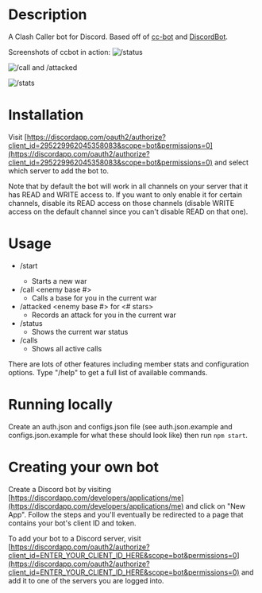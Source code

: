 # Description
A Clash Caller bot for Discord. Based off of <a href="https://github.com/butttons/cc-bot">cc-bot</a>
and <a href="https://github.com/chalda/DiscordBot">DiscordBot</a>.

Screenshots of ccbot in action:
![/status](http://i.imgur.com/Dfjy09V.png)

![/call and /attacked](http://i.imgur.com/oij2FMF.png)

![/stats](http://i.imgur.com/teYsCpe.png)

# Installation
Visit
[https://discordapp.com/oauth2/authorize?client_id=295229962045358083&scope=bot&permissions=0](https://discordapp.com/oauth2/authorize?client_id=295229962045358083&scope=bot&permissions=0) and select which
server to add the bot to.

Note that by default the bot will work in all channels on your server that it has READ and WRITE access to. If you want to only enable it for certain channels, disable its READ access on those channels (disable
WRITE access on the default channel since you can't disable READ on that one).

# Usage
* /start <war size> <enemy clan name>
  * Starts a new war  
* /call <enemy base #>
  * Calls a base for you in the current war  
* /attacked <enemy base #> for <# stars>
  * Records an attack for you in the current war  
* /status
  * Shows the current war status
* /calls
  * Shows all active calls

There are lots of other features including member stats and configuration options. Type "/help" to get a full list of available commands.

# Running locally
Create an auth.json and configs.json file (see auth.json.example and configs.json.example for what these should look
like) then run `npm start`.

# Creating your own bot
Create a Discord bot by visiting [https://discordapp.com/developers/applications/me](https://discordapp.com/developers/applications/me) and click on "New App". Follow the
steps and you'll eventually be redirected to a page that contains your bot's client ID and token.

To add your bot to a Discord server, visit [https://discordapp.com/oauth2/authorize?client_id=ENTER_YOUR_CLIENT_ID_HERE&scope=bot&permissions=0](https://discordapp.com/oauth2/authorize?client_id=ENTER_YOUR_CLIENT_ID_HERE&scope=bot&permissions=0) and add it to one of the servers you are logged into.